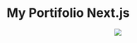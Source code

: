 # My Portifolio Next.js

<p align="center">
<img src="http://img.shields.io/static/v1?label=STATUS&message=EM%20ANDAMENTO&color=GREEN&style=for-the-badge"/>
</p>
